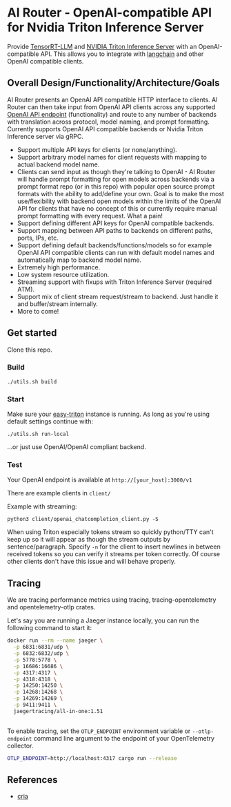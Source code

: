# AI Router - OpenAI-compatible API for Nvidia Triton Inference Server

Provide [TensorRT-LLM](https://github.com/NVIDIA/TensorRT-LLM) and [NVIDIA Triton Inference Server](https://github.com/triton-inference-server/tensorrtllm_backend)
with an OpenAI-compatible API. This allows you to integrate with [langchain](https://github.com/langchain-ai/langchain) and other OpenAI compatible clients.

## Overall Design/Functionality/Architecture/Goals
AI Router presents an OpenAI API compatible HTTP interface to clients. AI Router can then take input from OpenAI API clients across any supported [OpenAI API endpoint](https://platform.openai.com/docs/api-reference/) (functionality) and route to any number of backends with translation across protocol, model naming, and prompt formatting. Currently supports OpenAI API compatible backends or Nvidia Triton Inference server via gRPC.

- Support multiple API keys for clients (or none/anything).
- Support arbitrary model names for client requests with mapping to actual backend model name.
- Clients can send input as though they're talking to OpenAI - AI Router will handle prompt formatting for open models across backends via a prompt format repo (or in this repo) with popular open source prompt formats with the ability to add/define your own. Goal is to make the most use/flexibility with backend open models within the limits of the OpenAI API for clients that have no concept of this or currently require manual prompt formatting with every request. What a pain!
- Support defining different API keys for OpenAI compatible backends.
- Support mapping between API paths to backends on different paths, ports, IPs, etc.
- Support defining default backends/functions/models so for example OpenAI API compatible clients can run with default model names and automatically map to backend model name.
- Extremely high performance.
- Low system resource utilization.
- Streaming support with fixups with Triton Inference Server (required ATM).
- Support mix of client stream request/stream to backend. Just handle it and buffer/stream internally.
- More to come!

## Get started

Clone this repo.

### Build

`./utils.sh build`

### Start

Make sure your [easy-triton](https://github.com/toverainc/easy-triton) instance is running. As long as you're using default settings continue with:

`./utils.sh run-local`

...or just use OpenAI/OpenAI compliant backend.

### Test

Your OpenAI endpoint is available at `http://[your_host]:3000/v1`

There are example clients in `client/`

Example with streaming:

`python3 client/openai_chatcompletion_client.py -S`

When using Triton especially tokens stream so quickly python/TTY can't keep up so it will appear as though the stream outputs by sentence/paragraph. Specify `-n` for the client to insert newlines in between received tokens so you can verify it streams per token correctly. Of course other clients don't have this issue and will behave properly.

## Tracing
We are tracing performance metrics using tracing, tracing-opentelemetry and opentelemetry-otlp crates.

Let's say you are running a Jaeger instance locally, you can run the following command to start it:
```bash
docker run --rm --name jaeger \
  -p 6831:6831/udp \
  -p 6832:6832/udp \
  -p 5778:5778 \
  -p 16686:16686 \
  -p 4317:4317 \
  -p 4318:4318 \
  -p 14250:14250 \
  -p 14268:14268 \
  -p 14269:14269 \
  -p 9411:9411 \
  jaegertracing/all-in-one:1.51
  
```

To enable tracing, set the `OTLP_ENDPOINT` environment variable or `--otlp-endpoint` command line
argument to the endpoint of your OpenTelemetry collector.
```bash
OTLP_ENDPOINT=http://localhost:4317 cargo run --release
```

## References
- [cria](https://github.com/AmineDiro/cria)
